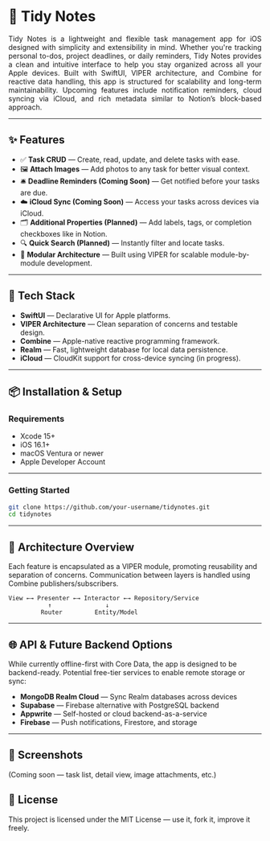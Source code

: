 # 📝 Tidy Notes
<p align="justify">
Tidy Notes is a lightweight and flexible task management app for iOS designed with simplicity and extensibility in mind. Whether you're tracking personal to-dos, project deadlines, or daily reminders, Tidy Notes provides a clean and intuitive interface to help you stay organized across all your Apple devices.
Built with SwiftUI, VIPER architecture, and Combine for reactive data handling, this app is structured for scalability and long-term maintainability. Upcoming features include notification reminders, cloud syncing via iCloud, and rich metadata similar to Notion’s block-based approach.
</p>

---

## ✨ Features

  - ✅ **Task CRUD** — Create, read, update, and delete tasks with ease.
  - 🖼️ **Attach Images** — Add photos to any task for better visual context.
  - 🛎️ **Deadline Reminders (Coming Soon)** — Get notified before your tasks are due.
  - ☁️ **iCloud Sync (Coming Soon)** — Access your tasks across devices via iCloud.
  - 🗂️ **Additional Properties (Planned)** — Add labels, tags, or completion checkboxes like in Notion.
  - 🔍 **Quick Search (Planned)** — Instantly filter and locate tasks.
  - 🧱 **Modular Architecture** — Built using VIPER for scalable module-by-module development.

---

## 📱 Tech Stack

  - **SwiftUI** — Declarative UI for Apple platforms.
  - **VIPER Architecture** — Clean separation of concerns and testable design.
  - **Combine** — Apple-native reactive programming framework.
  - **Realm** — Fast, lightweight database for local data persistence.
  - **iCloud** — CloudKit support for cross-device syncing (in progress).

---

## 📦 Installation & Setup

### Requirements

  - Xcode 15+
  - iOS 16.1+
  - macOS Ventura or newer
  - Apple Developer Account

--- 

### Getting Started

```bash
git clone https://github.com/your-username/tidynotes.git
cd tidynotes
```

---

## 🧠 Architecture Overview
  Each feature is encapsulated as a VIPER module, promoting reusability and separation of concerns. Communication between layers is handled using Combine publishers/subscribers.
    
    View ←→ Presenter ←→ Interactor ←→ Repository/Service
               ↑               ↓
             Router         Entity/Model

---

## 🌐 API & Future Backend Options
While currently offline-first with Core Data, the app is designed to be backend-ready. Potential free-tier services to enable remote storage or sync:

- **MongoDB Realm Cloud** — Sync Realm databases across devices
- **Supabase** — Firebase alternative with PostgreSQL backend
- **Appwrite** — Self-hosted or cloud backend-as-a-service
- **Firebase** — Push notifications, Firestore, and storage

---

## 📸 Screenshots
(Coming soon — task list, detail view, image attachments, etc.)

## 📄 License
This project is licensed under the MIT License — use it, fork it, improve it freely.

